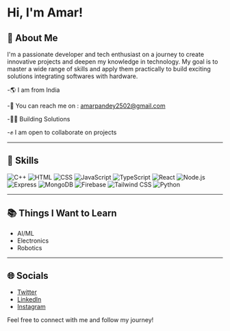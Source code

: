 # Hi, I'm Amar! 

## 🚀 About Me
I'm a passionate developer and tech enthusiast on a journey to create innovative projects and deepen my knowledge in technology. My goal is to master a wide range of skills and apply them practically to build exciting solutions integrating softwares with hardware.

-🌎 I am from India

-📨 You can reach me on : amarpandey2502@gmail.com

-👨‍💻 Building Solutions

-✊ I am open to collaborate on projects 

---

## 🌟 Skills
![C++](https://img.shields.io/badge/-C++-00599C?logo=cplusplus&logoColor=white&style=for-the-badge)
![HTML](https://img.shields.io/badge/-HTML-E34F26?logo=html5&logoColor=white&style=for-the-badge)
![CSS](https://img.shields.io/badge/-CSS-1572B6?logo=css3&logoColor=white&style=for-the-badge)
![JavaScript](https://img.shields.io/badge/-JavaScript-F7DF1E?logo=javascript&logoColor=black&style=for-the-badge)
![TypeScript](https://img.shields.io/badge/-TypeScript-3178C6?logo=typescript&logoColor=white&style=for-the-badge)
![React](https://img.shields.io/badge/-React-61DAFB?logo=react&logoColor=black&style=for-the-badge)
![Node.js](https://img.shields.io/badge/-Node.js-339933?logo=node.js&logoColor=white&style=for-the-badge)
![Express](https://img.shields.io/badge/-Express-000000?logo=express&logoColor=white&style=for-the-badge)
![MongoDB](https://img.shields.io/badge/-MongoDB-47A248?logo=mongodb&logoColor=white&style=for-the-badge)
![Firebase](https://img.shields.io/badge/-Firebase-FFCA28?logo=firebase&logoColor=black&style=for-the-badge)
![Tailwind CSS](https://img.shields.io/badge/-Tailwind%20CSS-38B2AC?logo=tailwindcss&logoColor=white&style=for-the-badge)
![Python](https://img.shields.io/badge/-Python-3776AB?logo=python&logoColor=white&style=for-the-badge)

---

## 📚 Things I Want to Learn
- AI/ML
- Electronics
- Robotics

---

## 🌐 Socials
- [Twitter](https://twitter.com/yourusername)
- [LinkedIn](https://linkedin.com/in/yourusername)
- [Instagram](https://instagram.com/yourusername)

Feel free to connect with me and follow my journey!
